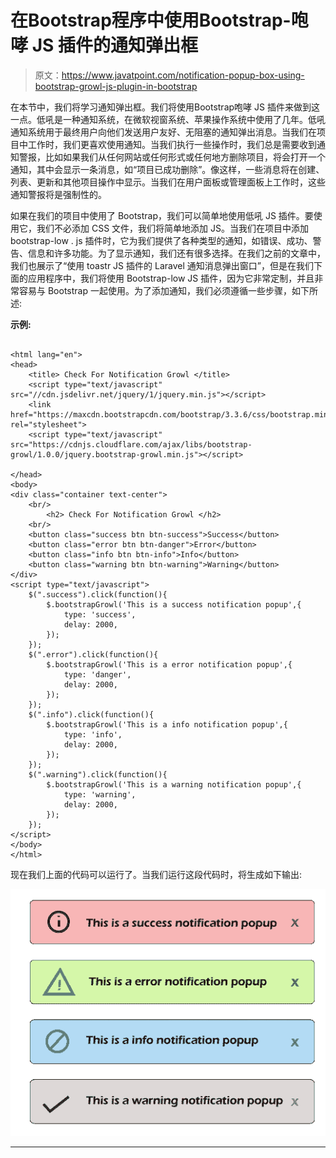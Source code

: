 # 在Bootstrap程序中使用Bootstrap-咆哮 JS 插件的通知弹出框

> 原文：<https://www.javatpoint.com/notification-popup-box-using-bootstrap-growl-js-plugin-in-bootstrap>

在本节中，我们将学习通知弹出框。我们将使用Bootstrap咆哮 JS 插件来做到这一点。低吼是一种通知系统，在微软视窗系统、苹果操作系统中使用了几年。低吼通知系统用于最终用户向他们发送用户友好、无阻塞的通知弹出消息。当我们在项目中工作时，我们更喜欢使用通知。当我们执行一些操作时，我们总是需要收到通知警报，比如如果我们从任何网站或任何形式或任何地方删除项目，将会打开一个通知，其中会显示一条消息，如“项目已成功删除”。像这样，一些消息将在创建、列表、更新和其他项目操作中显示。当我们在用户面板或管理面板上工作时，这些通知警报将是强制性的。

如果在我们的项目中使用了 Bootstrap，我们可以简单地使用低吼 JS 插件。要使用它，我们不必添加 CSS 文件，我们将简单地添加 JS。当我们在项目中添加 bootstrap-low . js 插件时，它为我们提供了各种类型的通知，如错误、成功、警告、信息和许多功能。为了显示通知，我们还有很多选择。在我们之前的文章中，我们也展示了“使用 toastr JS 插件的 Laravel 通知消息弹出窗口”，但是在我们下面的应用程序中，我们将使用 Bootstrap-low JS 插件，因为它非常定制，并且非常容易与 Bootstrap 一起使用。为了添加通知，我们必须遵循一些步骤，如下所述:

**示例:**

```

<html lang="en">
<head>
    <title> Check For Notification Growl </title>
    <script type="text/javascript" src="//cdn.jsdelivr.net/jquery/1/jquery.min.js"></script>
    <link href="https://maxcdn.bootstrapcdn.com/bootstrap/3.3.6/css/bootstrap.min.css" rel="stylesheet">
    <script type="text/javascript" src="https://cdnjs.cloudflare.com/ajax/libs/bootstrap-growl/1.0.0/jquery.bootstrap-growl.min.js"></script>

</head>
<body>
<div class="container text-center">
    <br/>
        <h2> Check For Notification Growl </h2>
    <br/>
    <button class="success btn btn-success">Success</button>
    <button class="error btn btn-danger">Error</button>
    <button class="info btn btn-info">Info</button>
    <button class="warning btn btn-warning">Warning</button>
</div>  
<script type="text/javascript">
    $(".success").click(function(){
        $.bootstrapGrowl('This is a success notification popup',{
            type: 'success',
            delay: 2000,
        });
    });
    $(".error").click(function(){
        $.bootstrapGrowl('This is a error notification popup',{
            type: 'danger',
            delay: 2000,
        });
    });
    $(".info").click(function(){
        $.bootstrapGrowl('This is a info notification popup',{
            type: 'info',
            delay: 2000,
        });
    });
    $(".warning").click(function(){
        $.bootstrapGrowl('This is a warning notification popup',{
            type: 'warning',
            delay: 2000,
        });
    });
</script>
</body>
</html>

```

现在我们上面的代码可以运行了。当我们运行这段代码时，将生成如下输出:

![Notification popup box using bootstrap-growl JS plugin in Bootstrap](img/ca52d73a9b57e407d68dc219f02c691e.png)

* * *